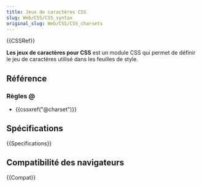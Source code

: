 ```yaml
---
title: Jeux de caractères CSS
slug: Web/CSS/CSS_syntax
original_slug: Web/CSS/CSS_charsets
---
```


{{CSSRef}}

**Les jeux de caractères pour CSS** est un module CSS qui permet de définir le jeu de caractères utilisé dans les feuilles de style.

## Référence

### Règles @

- {{cssxref("@charset")}}

## Spécifications

{{Specifications}}

## Compatibilité des navigateurs

{{Compat}}
